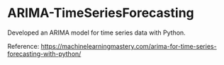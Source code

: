 # ARIMA-TimeSeriesForecasting
 Developed an ARIMA model for time series data with Python.
 
 Reference: https://machinelearningmastery.com/arima-for-time-series-forecasting-with-python/
